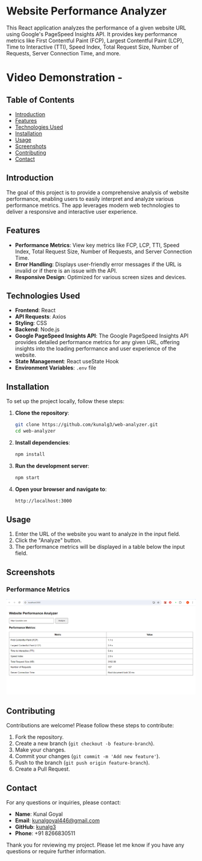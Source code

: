 # Website Performance Analyzer

This React application analyzes the performance of a given website URL using Google's PageSpeed Insights API. It provides key performance metrics like First Contentful Paint (FCP), Largest Contentful Paint (LCP), Time to Interactive (TTI), Speed Index, Total Request Size, Number of Requests, Server Connection Time, and more.

# Video Demonstration - 

## Table of Contents
- [Introduction](#introduction)
- [Features](#features)
- [Technologies Used](#technologies-used)
- [Installation](#installation)
- [Usage](#usage)
- [Screenshots](#screenshots)
- [Contributing](#contributing)
- [Contact](#contact)

## Introduction
The goal of this project is to provide a comprehensive analysis of website performance, enabling users to easily interpret and analyze various performance metrics. The app leverages modern web technologies to deliver a responsive and interactive user experience.

## Features
- **Performance Metrics**: View key metrics like FCP, LCP, TTI, Speed Index, Total Request Size, Number of Requests, and Server Connection Time.
- **Error Handling**: Displays user-friendly error messages if the URL is invalid or if there is an issue with the API.
- **Responsive Design**: Optimized for various screen sizes and devices.

## Technologies Used
- **Frontend**: React
- **API Requests**: Axios
- **Styling**: CSS
- **Backend**: Node.js
- **Google PageSpeed Insights API**: The Google PageSpeed Insights API provides detailed performance metrics for any given URL, offering insights into the loading performance and user experience of the website.
- **State Management**: React useState Hook
- **Environment Variables**: `.env` file

## Installation
To set up the project locally, follow these steps:

1. **Clone the repository**:
    ```sh
    git clone https://github.com/kunalg3/web-analyzer.git
    cd web-analyzer
    ```

2. **Install dependencies**:
    ```sh
    npm install
    ```

3. **Run the development server**:
    ```sh
    npm start
    ```

4. **Open your browser and navigate to**:
    ```sh
    http://localhost:3000
    ```

## Usage
1. Enter the URL of the website you want to analyze in the input field.
2. Click the "Analyze" button.
3. The performance metrics will be displayed in a table below the input field.

## Screenshots

### Performance Metrics
![Performance Metrics](./src/assets/ss1.PNG)

## Contributing
Contributions are welcome! Please follow these steps to contribute:

1. Fork the repository.
2. Create a new branch (`git checkout -b feature-branch`).
3. Make your changes.
4. Commit your changes (`git commit -m 'Add new feature'`).
5. Push to the branch (`git push origin feature-branch`).
6. Create a Pull Request.

## Contact
For any questions or inquiries, please contact:
- **Name**: Kunal Goyal
- **Email**: kunalgoyal446@gmail.com
- **GitHub**: [kunalg3](https://github.com/kunalg3)
- **Phone**: +91 8266830511

Thank you for reviewing my project. Please let me know if you have any questions or require further information.
